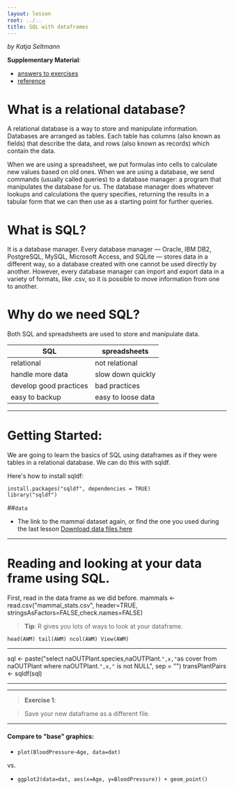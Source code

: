 ```yaml
---
layout: lesson
root: ../..
title: SQL with dataframes
---
```


*by Katja Seltmann*

**Supplementary Material**: 

- [answers to exercises](ggplot-lesson-answers.R)
- [reference](http://swcarpentry.github.io/sql-novice-survey/reference.html)

# What is a relational database?

A relational database is a way to store and manipulate information. Databases are arranged as tables. Each table has columns (also known as fields) that describe the data, and rows (also known as records) which contain the data.

When we are using a spreadsheet, we put formulas into cells to calculate new values based on old ones. When we are using a database, we send commands (usually called queries) to a database manager: a program that manipulates the database for us. The database manager does whatever lookups and calculations the query specifies, returning the results in a tabular form that we can then use as a starting point for further queries.

# What is SQL?

It is a database manager. Every database manager — Oracle, IBM DB2, PostgreSQL, MySQL, Microsoft Access, and SQLite — stores data in a different way, so a database created with one cannot be used directly by another. However, every database manager can import and export data in a variety of formats, like .csv, so it is possible to move information from one to another.


# Why do we need SQL?

Both SQL and spreadsheets are used to store and manipulate data.

SQL | spreadsheets|
---------------|---------------|
relational | not relational|
handle more data | slow down quickly|
develop good practices | bad practices|
easy to backup | easy to loose data|

***

# Getting Started:

We are going to learn the basics of SQL using dataframes as if they were tables in a relational database. We can do this with sqldf.

Here's how to install sqldf:

    install.packages("sqldf", dependencies = TRUE)  
    library("sqldf")


##`data`
- The link to the mammal dataset again, or find the one you used during the last lesson
[Download data files here](https://github.com/mqwilber/2016-04-14-ucsb/blob/gh-pages/data/mammal_stats.csv)

***

# Reading and looking at your data frame using SQL.

First, read in the data frame as we did before.
mammals <- read.csv("mammal_stats.csv", header=TRUE, stringsAsFactors=FALSE,check.names=FALSE)

> **Tip**: R gives you lots of ways to look at your dataframe.

    head(AWM) tail(AWM) ncol(AWM) View(AWM)

***

sql <- paste("select naOUTPlant.species,naOUTPlant.`",x,"`as cover from naOUTPlant where naOUTPlant.`",x,"` is not NULL", sep = "")
transPlantPairs <- sqldf(sql)
***

***

> **Exercise 1**:
> 
  
> Save your new dataframe as a different file.

***
#### Compare to "base" graphics:

- `plot(BloodPressure~Age, data=dat)`

vs.

- `ggplot2(data=dat, aes(x=Age, y=BloodPressure)) + geom_point()`



